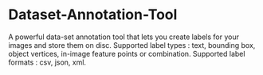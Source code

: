 # Dataset-Annotation-Tool
A powerful data-set annotation tool that lets you create labels for your images and store them on disc. Supported label types : text, bounding box, object vertices, in-image feature points or combination. Supported label formats : csv, json, xml.
